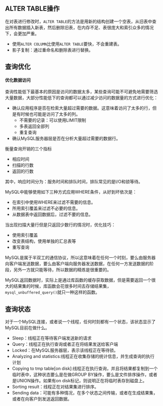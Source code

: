## ALTER TABLE操作
在对表进行修改时，`ALTER TABLE`的方法是用新的结构创建一个空表，从旧表中查出所有数据插入新表，然后删除旧表，在内存不足、表很庞大和索引众多的情况下，会更加严重。

- 使用`ALTER COLUMN`比使用`ALTER TABLE`要快，不会重建表。
- 影子复制：通过重命名和删除表进行替换。


## 查询优化

#### 优化数据访问
查询性能低下最基本的原因是访问的数据太多，某些查询可能不可避免地需要筛选大量数据，大部分性能低下的查询都可以通过减少访问的数据量的方式进行优化：
- 确认应用程序是否在检索大量超过需要的数据。这意味着访问了太多的行，但是有时候也可能是访问了太多的列。
  - 不需要的记录：可以使用LIMIT限制
  - 多表返回全部列
  - 重复查询
- 确认MySQL服务器层是否在分析大量超过需要的数据行。

衡量查询开销的三个指标
- 相应时间
- 扫描的行数
- 返回的行数

其中，响应时间分为：服务时间和排队时间，排队常见的是I/O和锁等待。

MySQL中能够使用如下三种方式应用WHERE条件，从好到坏依次是：
- 在索引中使用WHERE来过滤不需要的信息。
- 所用索引覆盖来过滤不必要的信息。
- 从数据表中返回数据后，过滤不要的信息。

当出现扫描大量行但是只返回少数行的情况时，优化技巧：
- 使用索引覆盖
- 改变表结构，使用单独的汇总表等
- 重写查询

MySQL是属于半双工的通信协议，所以这意味着在任何一个时刻，要么由服务器向客户端发送数据，要么由客户端向服务器发送数据，在任何一方发送数据的阶段，另外一方就只能等待，所以数据的精炼是很重要的。

MySQL返回数据时，实际上是通过库函数的缓存获取数据，但是需要返回一个很大的结果集的时候，库函数会花很多时间去存储结果集，`mysql_unbuffered_query()`就只一种这样的函数。

## 查询状态
对于一个MySQL连接，或者说一个线程，任何时刻都有一个状态，该状态显示了MySQL目前在做什么。
- Sleep：线程正在等待客户端发送新的请求
- Query：线程正在执行查询或者正在将结果发送给客户端
- Locked：在MySQL服务器层，表示该线程正在等待锁。
- Analyzing and statistics:线程正在收集存储的统计信息，并生成查询的执行计划
- Copying to tmp table[on disk]:线程正在执行查询，并且将结果都复制到一个临时表中，这种状态要么是在做GROUP BY操作，要么是文件排序操作，或者是UNION操作。如果有on disk标记，则说明正在将临时表存到磁盘上。
- Sorting result：线程正在对结果集进行排序。
- Sending data：可能有多种情况，在多个状态之间传输，或者在生成结果集，或者在向客户到发送返回数据。

